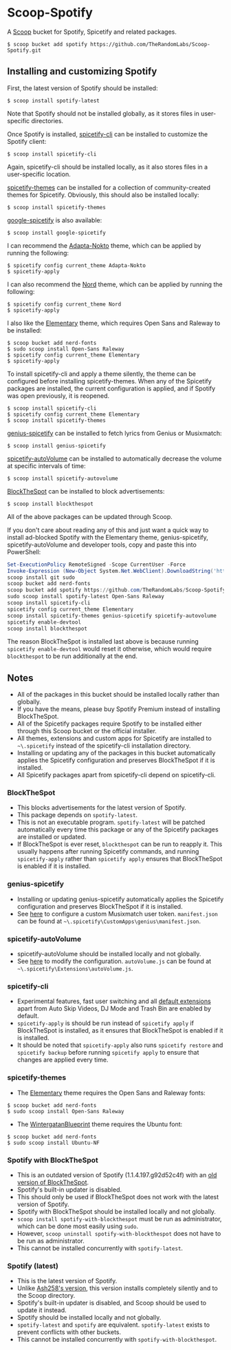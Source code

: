 <!-- markdownlint-disable MD010 -->
<!-- markdownlint-disable MD014 -->
<!-- markdownlint-disable MD037 -->
<!-- markdownlint-disable MD040 -->
<!-- markdownlint-disable MD046 -->

# Scoop-Spotify

A [Scoop](https://github.com/lukesampson/scoop) bucket for Spotify, Spicetify and related packages.

	$ scoop bucket add spotify https://github.com/TheRandomLabs/Scoop-Spotify.git

## Installing and customizing Spotify

First, the latest version of Spotify should be installed:

    $ scoop install spotify-latest

Note that Spotify should not be installed globally, as it stores files in user-specific directories.

Once Spotify is installed, [spicetify-cli](https://github.com/khanhas/spicetify-cli) can be
installed to customize the Spotify client:

    $ scoop install spicetify-cli

Again, spicetify-cli should be installed locally, as it also stores files in a user-specific
location.

[spicetify-themes](https://github.com/morpheusthewhite/spicetify-themes) can be installed for
a collection of community-created themes for Spicetify. Obviously, this should also be installed
locally:

	$ scoop install spicetify-themes

[google-spicetify](https://github.com/khanhas/google-spicetify) is also available:

	$ scoop install google-spicetify

I can recommend the
[Adapta-Nokto](https://github.com/morpheusthewhite/spicetify-themes/tree/master/Adapta-Nokto)
theme, which can be applied by running the following:

	$ spicetify config current_theme Adapta-Nokto
	$ spicetify-apply

I can also recommend the
[Nord](https://github.com/morpheusthewhite/spicetify-themes/tree/master/Nord) theme,
which can be applied by running the following:

	$ spicetify config current_theme Nord
	$ spicetify-apply

I also like the
[Elementary](https://github.com/morpheusthewhite/spicetify-themes/tree/master/Elementary) theme,
which requires Open Sans and Raleway to be installed:

	$ scoop bucket add nerd-fonts
	$ sudo scoop install Open-Sans Raleway
	$ spicetify config current_theme Elementary
	$ spicetify-apply

To install spicetify-cli and apply a theme silently, the theme can be configured before installing
spicetify-themes. When any of the Spicetify packages are installed, the current configuration
is applied, and if Spotify was open previously, it is reopened.

	$ scoop install spicetify-cli
	$ spicetify config current_theme Elementary
	$ scoop install spicetify-themes

[genius-spicetify](https://github.com/khanhas/genius-spicetify) can be installed to fetch lyrics
from Genius or Musixmatch:

	$ scoop install genius-spicetify

[spicetify-autoVolume](https://github.com/amanharwara/spicetify-autoVolume#changing-the-intervalminimum-volume)
can be installed to automatically decrease the volume at specific intervals of time:

	$ scoop install spicetify-autovolume

[BlockTheSpot](https://github.com/mrpond/BlockTheSpot) can be installed to block advertisements:

	$ scoop install blockthespot

All of the above packages can be updated through Scoop.

If you don't care about reading any of this and just want a quick way to install ad-blocked Spotify
with the Elementary theme, genius-spicetify, spicetify-autoVolume and developer tools, copy and
paste this into PowerShell:

```powershell
Set-ExecutionPolicy RemoteSigned -Scope CurrentUser -Force
Invoke-Expression (New-Object System.Net.WebClient).DownloadString('https://get.scoop.sh')
scoop install git sudo
scoop bucket add nerd-fonts
scoop bucket add spotify https://github.com/TheRandomLabs/Scoop-Spotify.git
sudo scoop install spotify-latest Open-Sans Raleway
scoop install spicetify-cli
spicetify config current_theme Elementary
scoop install spicetify-themes genius-spicetify spicetify-autovolume
spicetify enable-devtool
scoop install blockthespot
```

The reason BlockTheSpot is installed last above is because running `spicetify enable-devtool` would
reset it otherwise, which would require `blockthespot` to be run additionally at the end.

## Notes

* All of the packages in this bucket should be installed locally rather than globally.
* If you have the means, please buy Spotify Premium instead of installing BlockTheSpot.
* All of the Spicetify packages require Spotify to be installed either through this Scoop bucket or
the official installer.
* All themes, extensions and custom apps for Spicetify are installed to `~\.spicetify` instead of
the spicetify-cli installation directory.
* Installing or updating any of the packages in this bucket automatically applies the Spicetify
configuration and preserves BlockTheSpot if it is installed.
* All Spicetify packages apart from spicetify-cli depend on spicetify-cli.

### BlockTheSpot

* This blocks advertisements for the latest version of Spotify.
* This package depends on `spotify-latest`.
* This is not an executable program. `spotify-latest` will be patched automatically every time this
package or any of the Spicetify packages are installed or updated.
* If BlockTheSpot is ever reset, `blockthespot` can be run to reapply it. This usually happens
after running Spicetify commands, and running `spicetify-apply` rather than `spicetify apply`
ensures that BlockTheSpot is enabled if it is installed.

### genius-spicetify

* Installing or updating genius-spicetify automatically applies the Spicetify configuration and
preserves BlockTheSpot if it is installed.
* See [here](https://github.com/khanhas/genius-spicetify#musicxmatch) to configure a custom
Musixmatch user token. `manifest.json` can be found at
`~\.spicetify\CustomApps\genius\manifest.json`.

### spicetify-autoVolume

* spicetify-autoVolume should be installed locally and not globally.
* See
[here](https://github.com/amanharwara/spicetify-autoVolume#changing-the-intervalminimum-volume)
to modify the configuration. `autoVolume.js` can be found at
`~\.spicetify\Extensions\autoVolume.js`.

### spicetify-cli

* Experimental features, fast user switching and all
[default extensions](https://github.com/khanhas/spicetify-cli/wiki/Extensions) apart from
Auto Skip Videos, DJ Mode and Trash Bin are enabled by default.
* `spicetify-apply` is should be run instead of `spicetify apply` if BlockTheSpot is installed, as
it ensures that BlockTheSpot is enabled if it is installed.
* It should be noted that `spicetify-apply` also runs `spicetify restore` and `spicetify backup`
before running `spicetify apply` to ensure that changes are applied every time.

### spicetify-themes

* The [Elementary](https://github.com/morpheusthewhite/spicetify-themes/tree/master/Elementary)
theme requires the Open Sans and Raleway fonts:

```
$ scoop bucket add nerd-fonts
$ sudo scoop install Open-Sans Raleway
```

* The [WintergatanBlueprint](https://github.com/morpheusthewhite/spicetify-themes/tree/master/WintergatanBlueprint)
theme requires the Ubuntu font:

```
$ scoop bucket add nerd-fonts
$ sudo scoop install Ubuntu-NF
```

### Spotify with BlockTheSpot

* This is an outdated version of Spotify (1.1.4.197.g92d52c4f) with an
[old version of BlockTheSpot](https://github.com/master131/BlockTheSpot).
* Spotify's built-in updater is disabled.
* This should only be used if BlockTheSpot does not work with the latest version of Spotify.
* Spotify with BlockTheSpot should be installed locally and not globally.
* `scoop install spotify-with-blockthespot` must be run as administrator,
which can be done most easily using `sudo`.
* However, `scoop uninstall spotify-with-blockthespot` does not have to be run as administrator.
* This cannot be installed concurrently with `spotify-latest`.

### Spotify (latest)

* This is the latest version of Spotify.
* Unlike [Ash258's version](https://github.com/Ash258/scoop-Ash258/blob/master/bucket/Spotify.json),
this version installs completely silently and to the Scoop directory.
* Spotify's built-in updater is disabled, and Scoop should be used to update it instead.
* Spotify should be installed locally and not globally.
* `spotify-latest` and `spotify` are equivalent. `spotify-latest` exists to prevent conflicts with
other buckets.
* This cannot be installed concurrently with `spotify-with-blockthespot`.
